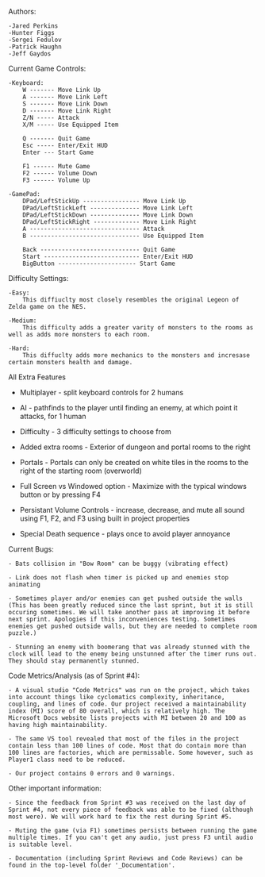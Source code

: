 ﻿Authors: 

	-Jared Perkins
	-Hunter Figgs
	-Sergei Fedulov
	-Patrick Haughn
	-Jeff Gaydos


Current Game Controls: 	

	-Keyboard:
		W ------- Move Link Up
		A ------- Move Link Left
		S ------- Move Link Down
		D ------- Move Link Right
		Z/N ----- Attack
		X/M ----- Use Equipped Item

		Q ------- Quit Game
		Esc ----- Enter/Exit HUD
		Enter --- Start Game

		F1 ------ Mute Game
		F2 ------ Volume Down
		F3 ------ Volume Up

	-GamePad:
		DPad/LeftStickUp ---------------- Move Link Up
		DPad/LeftStickLeft -------------- Move Link Left
		DPad/LeftStickDown -------------- Move Link Down
		DPad/LeftStickRight ------------- Move Link Right
		A ------------------------------- Attack
		B ------------------------------- Use Equipped Item

		Back ---------------------------- Quit Game
		Start --------------------------- Enter/Exit HUD
		BigButton ---------------------- Start Game

Difficulty Settings:

	-Easy:
		This diffiuclty most closely resembles the original Legeon of Zelda game on the NES.

	-Medium:
		This difficulty adds a greater varity of monsters to the rooms as well as adds more monsters to each room.

	-Hard:
		This diffuclty adds more mechanics to the monsters and incresase certain monsters health and damage.

All Extra Features

- Multiplayer - split keyboard controls for 2 humans

- AI - pathfinds to the player until finding an enemy, at which point it attacks, for 1 human

- Difficulty - 3 difficulty settings to choose from

- Added extra rooms - Exterior of dungeon and portal rooms to the right

- Portals - Portals can only be created on white tiles in the rooms to the right of the starting room (overworld)

- Full Screen vs Windowed option - Maximize with the typical windows button or by pressing F4

- Persistant Volume Controls - increase, decrease, and mute all sound using F1, F2, and F3 using built in project properties

- Special Death sequence - plays once to avoid player annoyance

Current Bugs:

	- Bats collision in "Bow Room" can be buggy (vibrating effect)

	- Link does not flash when timer is picked up and enemies stop animating

	- Sometimes player and/or enemies can get pushed outside the walls (This has been greatly reduced since the last sprint, but it is still occuring sometimes. We will take another pass at improving it before next sprint. Apologies if this inconveniences testing. Sometimes enemies get pushed outside walls, but they are needed to complete room puzzle.)

	- Stunning an enemy with boomerang that was already stunned with the clock will lead to the enemy being unstunned after the timer runs out. They should stay permanently stunned.


Code Metrics/Analysis (as of Sprint #4):

	- A visual studio "Code Metrics" was run on the project, which takes into account things like cyclomatics complexity, inheritance, coupling, and lines of code. Our project received a maintainability index (MI) score of 80 overall, which is relatively high. The Microsoft Docs website lists projects with MI between 20 and 100 as having high maintainability.

	- The same VS tool revealed that most of the files in the project contain less than 100 lines of code. Most that do contain more than 100 lines are factories, which are permissable. Some however, such as Player1 class need to be reduced.

	- Our project contains 0 errors and 0 warnings.


Other important information:

	- Since the feedback from Sprint #3 was received on the last day of Sprint #4, not every piece of feedback was able to be fixed (although most were). We will work hard to fix the rest during Sprint #5.

	- Muting the game (via F1) sometimes persists between running the game multiple times. If you can't get any audio, just press F3 until audio is suitable level.

	- Documentation (including Sprint Reviews and Code Reviews) can be found in the top-level folder '_Documentation'.